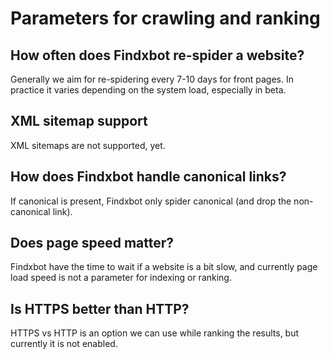 # Parameters for crawling and ranking

## How often does Findxbot re-spider a website?  
Generally we aim for re-spidering every 7-10 days for front pages. In practice it varies depending on the system load, especially in beta.  

## XML sitemap support
XML sitemaps are not supported, yet.  

## How does Findxbot handle canonical links?
If canonical is present, Findxbot only spider canonical (and drop the non-canonical link).  

## Does page speed matter?  
Findxbot have the time to wait if a website is a bit slow, and currently page load speed is not a parameter for indexing or ranking. 

## Is HTTPS better than HTTP?  
HTTPS vs HTTP is an option we can use while ranking the results, but currently it is not enabled.
